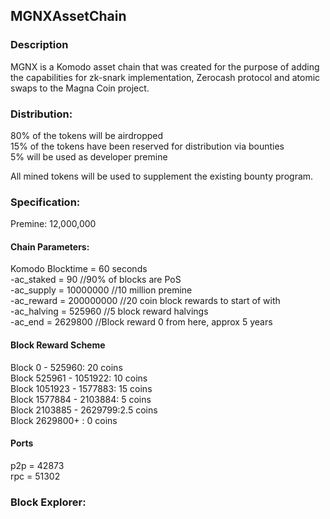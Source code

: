 ## MGNXAssetChain

### Description ###
MGNX is a Komodo asset chain that was created for the purpose of adding the capabilities for zk-snark implementation, Zerocash protocol and atomic swaps to the Magna Coin project.

### Distribution: ###
80% of the tokens will be airdropped</br>
15% of the tokens have been reserved for distribution via bounties</br>
5% will be used as developer premine</br>

All mined tokens will be used to supplement the existing bounty program.

### Specification: ###
Premine: 12,000,000

#### Chain Parameters: ####
Komodo Blocktime = 60 seconds </br>
-ac_staked = 90   //90% of blocks are PoS </br>
-ac_supply = 10000000 //10 million premine </br>
-ac_reward = 200000000 //20 coin block rewards to start of with </br>
-ac_halving = 525960   //5 block reward halvings </br>
-ac_end = 2629800 //Block reward 0 from here, approx 5 years </br>

#### Block Reward Scheme ####
Block 0 - 525960: 20 coins </br>
Block 525961 - 1051922: 10 coins </br>
Block 1051923 - 1577883: 15 coins </br>
Block 1577884 - 2103884: 5 coins </br>
Block 2103885 - 2629799:2.5 coins </br>
Block 2629800+ : 0 coins </br>

#### Ports ####
p2p = 42873 </br>
rpc = 51302 </br>

### Block Explorer: ###











